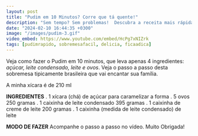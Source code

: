 ```yaml
---
layout: post
title: "Pudim em 10 Minutos? Corre que tá quente!"
description: "Sem tempo? Sem problemas!  Descubra a receita mais rápida do mundo e prepare um pudim de dar água na boca"
date: "2024-02-10 16:44:35 +0300"
image: "/images/pudim-3.gif"
video_embed: https://www.youtube.com/embed/HcPg7xNIZrk
tags: [pudimrapido, sobremesafacil, delicia, ficaadica]
---
```


Veja como fazer o Pudim em 10 minutos, que leva apenas 4 ingredientes: *açúcar, leite condensado, leite e ovos*. Veja o passo a passo desta sobremesa tipicamente brasileira que vai encantar sua família. 


A minha xícara é de 210 ml

**INGREDIENTES**
. 1 xícara (chá) de açúcar para caramelizar a forma
. 5 ovos 250 gramas
. 1 caixinha de leite condensado 395 gramas
. 1 caixinha de creme de leite 200 gramas
. 1 caixinha (medida de leite condensado) de leite

**MODO DE FAZER**
Acompanhe o passo a passo no vídeo.
Muito Obrigada!

